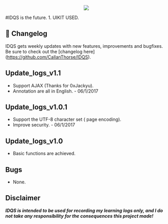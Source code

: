 <p align="center"><img src="http://blogpictures.oss-cn-shanghai.aliyuncs.com/github/logo.png" /></p>
#IDQS is the future.
1. UIKIT USED.

## :scroll: Changelog
IDQS gets weekly updates with new features, improvements and bugfixes.
Be sure to check out the [changelog here] (https://github.com/CallanThorse/IDQS).

## Update_logs_v1.1
* Support AJAX (Thanks for 0xJackyu).
* Annotation are all in English. - 06/1/2017

## Update_logs_v1.0.1
* Support the UTF-8 character set ( page encoding).
* Improve security. - 06/1/2017

## Update_logs_v1.0
* Basic functions are achieved.

## Bugs
* None.

## Disclaimer
***IDQS is intended to be used for recording my learning logs only, and I do not take any responsibility for the consequences this project made!***
